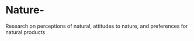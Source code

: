 Nature-
=======

Research on perceptions of natural, attitudes to nature, and preferences for natural products